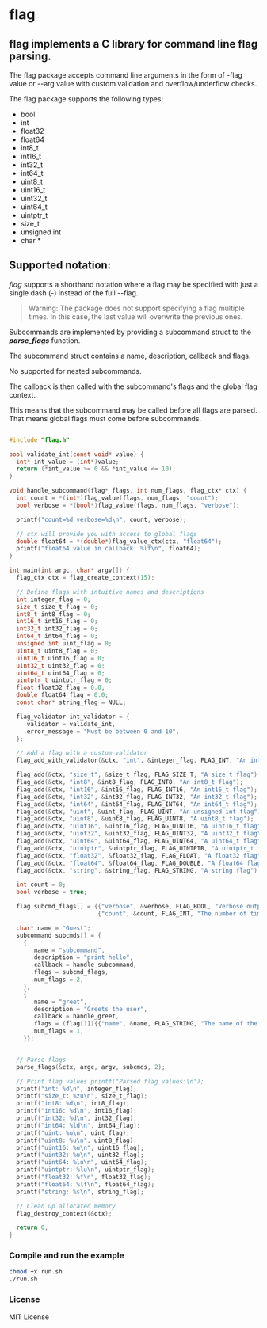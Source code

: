 # flag

## flag implements a C library for command line flag parsing.

The flag package accepts command line arguments in the form of -flag value or --arg value with custom validation and overflow/underflow checks.

The flag package supports the following types:

- bool
- int
- float32
- float64
- int8_t
- int16_t
- int32_t
- int64_t
- uint8_t
- uint16_t
- uint32_t
- uint64_t
- uintptr_t
- size_t
- unsigned int
- char \*

## Supported notation:

_flag_ supports a shorthand notation where a
flag may be specified with just a single dash (-) instead of the full --flag.

> Warning: The package does not support specifying a flag multiple times. In this case, the last value will overwrite the previous ones.

Subcommands are implemented by
providing a subcommand struct to the **_parse_flags_** function.

The subcommand struct contains a name, description, callback and flags.

No supported for nested subcommands.

The callback is then called
with the subcommand's flags and the global flag context.

This means that the subcommand may be called before all flags are parsed.
That means global flags must come before subcommands.

```c

#include "flag.h"

bool validate_int(const void* value) {
  int* int_value = (int*)value;
  return (*int_value >= 0 && *int_value <= 10);
}

void handle_subcommand(flag* flags, int num_flags, flag_ctx* ctx) {
  int count = *(int*)flag_value(flags, num_flags, "count");
  bool verbose = *(bool*)flag_value(flags, num_flags, "verbose");

  printf("count=%d verbose=%d\n", count, verbose);

  // ctx will provide you with access to global flags
  double float64 = *(double*)flag_value_ctx(ctx, "float64");
  printf("float64 value in callback: %lf\n", float64);
}

int main(int argc, char* argv[]) {
  flag_ctx ctx = flag_create_context(15);

  // Define flags with intuitive names and descriptions
  int integer_flag = 0;
  size_t size_t_flag = 0;
  int8_t int8_flag = 0;
  int16_t int16_flag = 0;
  int32_t int32_flag = 0;
  int64_t int64_flag = 0;
  unsigned int uint_flag = 0;
  uint8_t uint8_flag = 0;
  uint16_t uint16_flag = 0;
  uint32_t uint32_flag = 0;
  uint64_t uint64_flag = 0;
  uintptr_t uintptr_flag = 0;
  float float32_flag = 0.0;
  double float64_flag = 0.0;
  const char* string_flag = NULL;

  flag_validator int_validator = {
    .validator = validate_int,
    .error_message = "Must be between 0 and 10",
  };

  // Add a flag with a custom validator
  flag_add_with_validator(&ctx, "int", &integer_flag, FLAG_INT, "An integer flag", &int_validator);

  flag_add(&ctx, "size_t", &size_t_flag, FLAG_SIZE_T, "A size_t flag");
  flag_add(&ctx, "int8", &int8_flag, FLAG_INT8, "An int8_t flag");
  flag_add(&ctx, "int16", &int16_flag, FLAG_INT16, "An int16_t flag");
  flag_add(&ctx, "int32", &int32_flag, FLAG_INT32, "An int32_t flag");
  flag_add(&ctx, "int64", &int64_flag, FLAG_INT64, "An int64_t flag");
  flag_add(&ctx, "uint", &uint_flag, FLAG_UINT, "An unsigned int flag");
  flag_add(&ctx, "uint8", &uint8_flag, FLAG_UINT8, "A uint8_t flag");
  flag_add(&ctx, "uint16", &uint16_flag, FLAG_UINT16, "A uint16_t flag");
  flag_add(&ctx, "uint32", &uint32_flag, FLAG_UINT32, "A uint32_t flag");
  flag_add(&ctx, "uint64", &uint64_flag, FLAG_UINT64, "A uint64_t flag");
  flag_add(&ctx, "uintptr", &uintptr_flag, FLAG_UINTPTR, "A uintptr_t flag");
  flag_add(&ctx, "float32", &float32_flag, FLAG_FLOAT, "A float32 flag");
  flag_add(&ctx, "float64", &float64_flag, FLAG_DOUBLE, "A float64 flag");
  flag_add(&ctx, "string", &string_flag, FLAG_STRING, "A string flag");

  int count = 0;
  bool verbose = true;

  flag subcmd_flags[] = {{"verbose", &verbose, FLAG_BOOL, "Verbose output"},
                         {"count", &count, FLAG_INT, "The number of times to print"}};

  char* name = "Guest";
  subcommand subcmds[] = {
    {
      .name = "subcommand",
      .description = "print hello",
      .callback = handle_subcommand,
      .flags = subcmd_flags,
      .num_flags = 2,
    },
    {
      .name = "greet",
      .description = "Greets the user",
      .callback = handle_greet,
      .flags = (flag[1]){{"name", &name, FLAG_STRING, "The name of the user"}},
      .num_flags = 1,
    }};


  // Parse flags
  parse_flags(&ctx, argc, argv, subcmds, 2);

  // Print flag values printf("Parsed flag values:\n");
  printf("int: %d\n", integer_flag);
  printf("size_t: %zu\n", size_t_flag);
  printf("int8: %d\n", int8_flag);
  printf("int16: %d\n", int16_flag);
  printf("int32: %d\n", int32_flag);
  printf("int64: %ld\n", int64_flag);
  printf("uint: %u\n", uint_flag);
  printf("uint8: %u\n", uint8_flag);
  printf("uint16: %u\n", uint16_flag);
  printf("uint32: %u\n", uint32_flag);
  printf("uint64: %lu\n", uint64_flag);
  printf("uintptr: %lu\n", uintptr_flag);
  printf("float32: %f\n", float32_flag);
  printf("float64: %lf\n", float64_flag);
  printf("string: %s\n", string_flag);

  // Clean up allocated memory
  flag_destroy_context(&ctx);

  return 0;
}

```

### Compile and run the example

```bash
chmod +x run.sh
./run.sh
```

### License

MIT License

